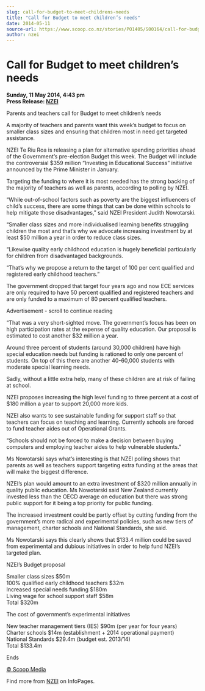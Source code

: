 ```yaml
---
slug: call-for-budget-to-meet-childrens-needs
title: "Call for Budget to meet children’s needs"
date: 2014-05-11
source-url: https://www.scoop.co.nz/stories/PO1405/S00164/call-for-budget-to-meet-childrens-needs.htm
author: nzei
---
```

Call for Budget to meet children’s needs
========================================

**Sunday, 11 May 2014, 4:43 pm**  
**Press Release: [NZEI](https://info.scoop.co.nz/NZEI)**

Parents and teachers call for Budget to meet children’s needs

A majority of teachers and parents want this week’s budget to focus on smaller class sizes and ensuring that children most in need get targeted assistance.

NZEI Te Riu Roa is releasing a plan for alternative spending priorities ahead of the Government’s pre-election Budget this week. The Budget will include the controversial $359 million “Investing in Educational Success” initiative announced by the Prime Minister in January.

Targeting the funding to where it is most needed has the strong backing of the majority of teachers as well as parents, according to polling by NZEI.

“While out-of-school factors such as poverty are the biggest influencers of child’s success, there are some things that can be done within schools to help mitigate those disadvantages,” said NZEI President Judith Nowotarski.

“Smaller class sizes and more individualised learning benefits struggling children the most and that’s why we advocate increasing investment by at least $50 million a year in order to reduce class sizes.

“Likewise quality early childhood education is hugely beneficial particularly for children from disadvantaged backgrounds.

“That’s why we propose a return to the target of 100 per cent qualified and registered early childhood teachers.”

The government dropped that target four years ago and now ECE services are only required to have 50 percent qualified and registered teachers and are only funded to a maximum of 80 percent qualified teachers.

Advertisement - scroll to continue reading





“That was a very short-sighted move. The government’s focus has been on high participation rates at the expense of quality education. Our proposal is estimated to cost another $32 million a year.

Around three percent of students (around 30,000 children) have high special education needs but funding is rationed to only one percent of students. On top of this there are another 40-60,000 students with moderate special learning needs.

Sadly, without a little extra help, many of these children are at risk of failing at school.

NZEI proposes increasing the high level funding to three percent at a cost of $180 million a year to support 20,000 more kids.

NZEI also wants to see sustainable funding for support staff so that teachers can focus on teaching and learning. Currently schools are forced to fund teacher aides out of Operational Grants.

“Schools should not be forced to make a decision between buying computers and employing teacher aides to help vulnerable students.”

Ms Nowotarski says what’s interesting is that NZEI polling shows that parents as well as teachers support targeting extra funding at the areas that will make the biggest difference.

NZEI’s plan would amount to an extra investment of $320 million annually in quality public education. Ms Nowotarski said New Zealand currently invested less than the OECD average on education but there was strong public support for it being a top priority for public funding.

The increased investment could be partly offset by cutting funding from the government’s more radical and experimental policies, such as new tiers of management, charter schools and National Standards, she said.

Ms Nowotarski says this clearly shows that $133.4 million could be saved from experimental and dubious initiatives in order to help fund NZEI’s targeted plan.

NZEI’s Budget proposal

Smaller class sizes $50m  
100% qualified early childhood teachers $32m  
Increased special needs funding $180m  
Living wage for school support staff $58m  
Total $320m

The cost of government’s experimental initiatives

New teacher management tiers (IES) $90m (per year for four years)  
Charter schools $14m (establishment + 2014 operational payment)  
National Standards $29.4m (budget est. 2013/14)  
Total $133.4m

Ends

[© Scoop Media](http://www.scoop.co.nz/about/terms.html)

Find more from [NZEI](https://info.scoop.co.nz/NZEI) on InfoPages.